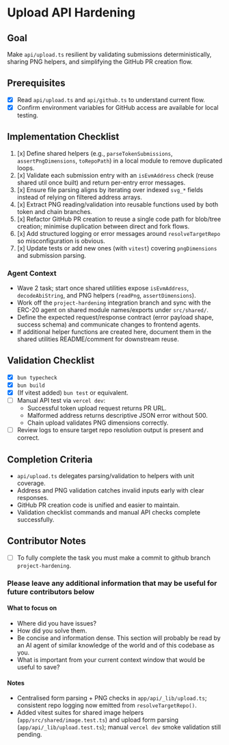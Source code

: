 # Upload API Hardening

## Goal

Make `api/upload.ts` resilient by validating submissions deterministically, sharing PNG helpers, and simplifying the GitHub PR creation flow.

## Prerequisites

- [x] Read `api/upload.ts` and `api/github.ts` to understand current flow.
- [x] Confirm environment variables for GitHub access are available for local testing.

## Implementation Checklist

1. [x] Define shared helpers (e.g., `parseTokenSubmissions`, `assertPngDimensions`, `toRepoPath`) in a local module to remove duplicated loops.
2. [x] Validate each submission entry with an `isEvmAddress` check (reuse shared util once built) and return per-entry error messages.
3. [x] Ensure file parsing aligns by iterating over indexed `svg_*` fields instead of relying on filtered address arrays.
4. [x] Extract PNG reading/validation into reusable functions used by both token and chain branches.
5. [x] Refactor GitHub PR creation to reuse a single code path for blob/tree creation; minimise duplication between direct and fork flows.
6. [x] Add structured logging or error messages around `resolveTargetRepo` so misconfiguration is obvious.
7. [x] Update tests or add new ones (with `vitest`) covering `pngDimensions` and submission parsing.

### Agent Context

- Wave 2 task; start once shared utilities expose `isEvmAddress`, `decodeAbiString`, and PNG helpers (`readPng`, `assertDimensions`).
- Work off the `project-hardening` integration branch and sync with the ERC-20 agent on shared module names/exports under `src/shared/`.
- Define the expected request/response contract (error payload shape, success schema) and communicate changes to frontend agents.
- If additional helper functions are created here, document them in the shared utilities README/comment for downstream reuse.

## Validation Checklist

- [x] `bun typecheck`
- [x] `bun build`
- [x] (If vitest added) `bun test` or equivalent.
- [ ] Manual API test via `vercel dev`:
  - Successful token upload request returns PR URL.
  - Malformed address returns descriptive JSON error without 500.
  - Chain upload validates PNG dimensions correctly.
- [ ] Review logs to ensure target repo resolution output is present and correct.

## Completion Criteria

- `api/upload.ts` delegates parsing/validation to helpers with unit coverage.
- Address and PNG validation catches invalid inputs early with clear responses.
- GitHub PR creation code is unified and easier to maintain.
- Validation checklist commands and manual API checks complete successfully.

## Contributor Notes

- [ ] To fully complete the task you must make a commit to github branch `project-hardening`.

### Please leave any additional information that may be useful for future contributors below

#### What to focus on

- Where did you have issues?
- How did you solve them.
- Be concise and information dense. This section will probably be read by an AI agent of similar knowledge of the world and of this codebase as you.
- What is important from your current context window that would be useful to save?

#### Notes

- Centralised form parsing + PNG checks in `app/api/_lib/upload.ts`; consistent repo logging now emitted from `resolveTargetRepo()`.
- Added vitest suites for shared image helpers (`app/src/shared/image.test.ts`) and upload form parsing (`app/api/_lib/upload.test.ts`); manual `vercel dev` smoke validation still pending.

